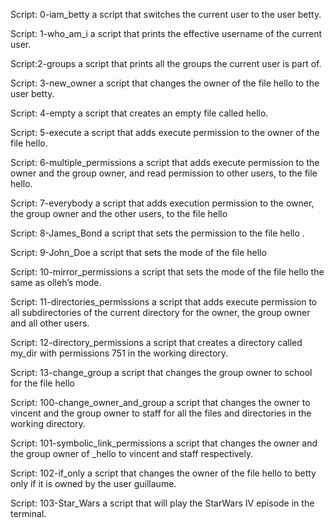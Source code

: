 Script: 0-iam_betty a script that switches the current user to the user betty.

Script: 1-who_am_i a script that prints the effective username of the current user.

Script:2-groups a script that prints all the groups the current user is part of.

Script: 3-new_owner a script that changes the owner of the file hello to the user betty.

Script: 4-empty a script that creates an empty file called hello.

Script: 5-execute a script that adds execute permission to the owner of the file hello.

Script: 6-multiple_permissions a script that adds execute permission to the owner and the group owner, and read permission to other users, to the file hello.

Script: 7-everybody a script that adds execution permission to the owner, the group owner and the other users, to the file hello

Script: 8-James_Bond a script that sets the permission to the file hello .

Script: 9-John_Doe a script that sets the mode of the file hello

Script: 10-mirror_permissions a script that sets the mode of the file hello the same as olleh’s mode.

Script: 11-directories_permissions a script that adds execute permission to all subdirectories of the current directory for the owner, the group owner and all other users.

Script: 12-directory_permissions a script that creates a directory called my_dir with permissions 751 in the working directory.

Script: 13-change_group a script that changes the group owner to school for the file hello

Script: 100-change_owner_and_group a script that changes the owner to vincent and the group owner to staff for all the files and directories in the working directory.

Script: 101-symbolic_link_permissions a script that changes the owner and the group owner of _hello to vincent and staff respectively.

Script: 102-if_only a script that changes the owner of the file hello to betty only if it is owned by the user guillaume.

Script: 103-Star_Wars a script that will play the StarWars IV episode in the terminal.
